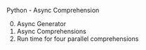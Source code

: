 Python - Async Comprehension

0. Async Generator
1. Async Comprehensions
2. Run time for four parallel comprehensions
